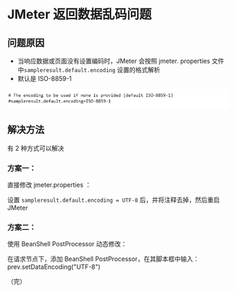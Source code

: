 # JMeter 返回数据乱码问题

## 问题原因

+ 当响应数据或页面没有设置编码时，JMeter 会按照 jmeter. properties 文件中`sampleresult.default.encoding` 设置的格式解析
+ 默认是 ISO-8859-1

![coding](./images/coding1.png)

## 解决方法

有 2 种方式可以解决

### 方案一：

直接修改 jmeter.properties ：

设置 ``sampleresult.default.encoding = UTF-8`` 后，并将注释去掉，然后重启 JMeter

### 方案二：

使用 BeanShell PostProcessor 动态修改：

在请求节点下，添加 BeanShell PostProcessor，在其脚本框中输入：prev.setDataEncoding("UTF-8")

（完）